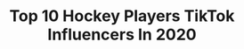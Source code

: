 ---
title: Top 10 Hockey Players TikTok Influencers In 2020
description: >-
  Find top hockey players TikTok influencers in 2020. Most popular hashtags: #fyp #foryou #foryoupage #hockey.
platform: TikTok
hits: 20
text_top: See the best TikTok influencers on inBeat.
text_bottom: Our database aggregates 20 TikTok influencers like this for you to collaborate.
profiles:
  - username: "alwayshockey"
    fullname: >-
      Zac Bell
    bio: >-
      🇨🇦 Zac Bell Hockey player, now more of a trickshot guy I will not dance for u
    location: "United States"
    followers: 280500
    engagement: 1258
    commentsToLikes: 0.020612
    id: ck8fc4reg6jc70j78ueyznil6
    verified: false
    hashtags: "#zacbell, #sportscreen, #holidaytiktok, #happyhalloween"
  - username: "neal.lindemoen"
    fullname: >-
      Neal.Lindemoen 
    bio: >-
      Hockey Player 15
    location: "United States"
    followers: 10900
    engagement: 1283
    commentsToLikes: 0.035504
    id: ckbf4o0r6tcoj0j23b1tsf0wh
    verified: false
    hashtags: "#imabeast, #foryou, #beastmode, #absolutygross"
  - username: "lisenanastena"
    fullname: >-
      lisenanastena
    bio: >-
      По поводу сотрудничества- @lisitsaanastasia 📍Voronezh Actress Hockey player
    location: "Russia"
    followers: 450000
    engagement: 2002
    commentsToLikes: 0.006072
    id: ckc8e4dcf9j1r0j239e5inu9g
    verified: false
    hashtags: "#pov"
  - username: "jacobardown"
    fullname: >-
      jacobardown
    bio: >-
      BEST HOCKEY PLAYER IN THE WORLD and natural athlete
    location: "Canada"
    followers: 18500
    engagement: 1686
    commentsToLikes: 0.017232
    id: cka7v9c33v8o00i78u1ld80v4
    verified: false
    hashtags: "#foryoupage, #fyp, #hockey, #beast"
  - username: "mikaelkingo"
    fullname: >-
      Mikael Kingo 
    bio: >-
      hockey player Wanna be famous 👻 mikael_kingo
    location: "Canada"
    followers: 46600
    engagement: 1414
    commentsToLikes: 0.015155
    id: ckae6xktzei1u0i78fgssii8i
    verified: false
    hashtags: "#foru, #foryou, #fyp, #kidney"
  - username: "itx__mahii"
    fullname: >-
      MaYoOo🎭
    bio: >-
      #HoCkey PlaYeR🏑🥇 #SiNdhii ShOkrii🔥❤️ #InSta:mahii_writess
    location: "Pakistan"
    followers: 146
    engagement: 626
    commentsToLikes: 0.041385
    id: ckbvv0cr8th070j23c7fuon58
    verified: false
    hashtags: "#follow, #names, #burhan, #illu"
  - username: "sherbatov_official"
    fullname: >-
      Eliezer Sherbatov
    bio: >-
      Pro hockey player with an idiotic mind🤯 English Quebec Русский
    location: "Poland"
    followers: 13300
    engagement: 336
    commentsToLikes: 0.021896
    id: ckbfcy2kt5xq90j23ahd0x0h7
    verified: false
    hashtags: "#hockey, #baby, #abg, #shareyourplaylist"
  - username: "joshbruce20"
    fullname: >-
      Josh Bruce
    bio: >-
      Insta: Jbruce66 Hockey player
    location: "Canada"
    followers: 6944
    engagement: 526
    commentsToLikes: 0.014858
    id: ckdsyyo6hr4js0j23irxas52c
    verified: false
    hashtags: "#foryoupage, #hockeyboys, #hockey, #canada"
  - username: "bravs67"
    fullname: >-
      Bravs67
    bio: >-
      Ex hockey player Cortina #67 •DAMIANO BRAVIN 12-03-93 <3 EDOARDO & VITTORIA <3
    location: "Italy"
    followers: 23300
    engagement: 538
    commentsToLikes: 0.009382
    id: ck9aarcj0lpnx0j786ym7kp1a
    verified: false
    hashtags: "#amore, #cutebaby, #adorable, #love"
  - username: "taylorleech68"
    fullname: >-
      Taylor Leech
    bio: >-
      Umaine Hockey player Insta: taylorleech 🏳️‍🌈
    location: "United States"
    followers: 4292
    engagement: 426
    commentsToLikes: 0.011954
    id: ckamvjrz9434j0i7845r3kv2b
    verified: false
    hashtags: "#foryoupage, #gay, #lgbt, #lesbian"
---